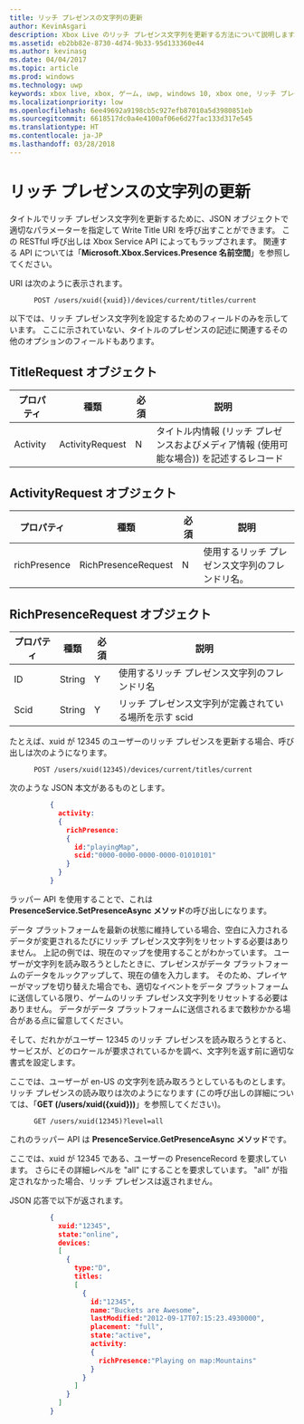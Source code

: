 ```yaml
---
title: リッチ プレゼンスの文字列の更新
author: KevinAsgari
description: Xbox Live のリッチ プレゼンス文字列を更新する方法について説明します。
ms.assetid: eb2bb82e-8730-4d74-9b33-95d133360e44
ms.author: kevinasg
ms.date: 04/04/2017
ms.topic: article
ms.prod: windows
ms.technology: uwp
keywords: xbox live, xbox, ゲーム, uwp, windows 10, xbox one, リッチ プレゼンス
ms.localizationpriority: low
ms.openlocfilehash: 6ee49692a9198cb5c927efb87010a5d3980851eb
ms.sourcegitcommit: 6618517dc0a4e4100af06e6d27fac133d317e545
ms.translationtype: HT
ms.contentlocale: ja-JP
ms.lasthandoff: 03/28/2018
---
```

# <a name="rich-presence-updating-strings"></a>リッチ プレゼンスの文字列の更新

タイトルでリッチ プレゼンス文字列を更新するために、JSON オブジェクトで適切なパラメーターを指定して Write Title URI を呼び出すことができます。 この RESTful 呼び出しは Xbox Service API によってもラップされます。 関連する API については「**Microsoft.Xbox.Services.Presence 名前空間**」を参照してください。

URI は次のように表示されます。

          POST /users/xuid({xuid})/devices/current/titles/current

以下では、リッチ プレゼンス文字列を設定するためのフィールドのみを示しています。 ここに示されていない、タイトルのプレゼンスの記述に関連するその他のオプションのフィールドもあります。

## <a name="titlerequest-object"></a>TitleRequest オブジェクト

プロパティ | 種類 | 必須 | 説明
---|---|---|---
Activity|ActivityRequest|N|タイトル内情報 (リッチ プレゼンスおよびメディア情報 (使用可能な場合)) を記述するレコード

## <a name="activityrequest-object"></a>ActivityRequest オブジェクト

プロパティ | 種類 | 必須 | 説明
---|---|---|---
richPresence|RichPresenceRequest|N|使用するリッチ プレゼンス文字列のフレンドリ名。

## <a name="richpresencerequest-object"></a>RichPresenceRequest オブジェクト

プロパティ | 種類 | 必須 | 説明
---|---|---|---
ID|String|Y|使用するリッチ プレゼンス文字列のフレンドリ名
Scid|String|Y|リッチ プレゼンス文字列が定義されている場所を示す scid

たとえば、xuid が 12345 のユーザーのリッチ プレゼンスを更新する場合、呼び出しは次のようになります。

          POST /users/xuid(12345)/devices/current/titles/current


次のような JSON 本文があるものとします。

```json
          {
            activity:
            {
              richPresence:
              {
                id:"playingMap",
                scid:"0000-0000-0000-0000-01010101"
              }
            }
          }
```

ラッパー API を使用することで、これは **PresenceService.SetPresenceAsync メソッド**の呼び出しになります。

データ プラットフォームを最新の状態に維持している場合、空白に入力されるデータが変更されるたびにリッチ プレゼンス文字列をリセットする必要はありません。 上記の例では、現在のマップを使用することがわかっています。 ユーザーが文字列を読み取ろうとしたときに、プレゼンスがデータ プラットフォームのデータをルックアップして、現在の値を入力します。 そのため、プレイヤーがマップを切り替えた場合でも、適切なイベントをデータ プラットフォームに送信している限り、ゲームのリッチ プレゼンス文字列をリセットする必要はありません。 データがデータ プラットフォームに送信されるまで数秒かかる場合がある点に留意してください。

そして、だれかがユーザー 12345 のリッチ プレゼンスを読み取ろうとすると、サービスが、どのロケールが要求されているかを調べ、文字列を返す前に適切な書式を設定します。

ここでは、ユーザーが en-US の文字列を読み取ろうとしているものとします。 リッチ プレゼンスの読み取りは次のようになります (この呼び出しの詳細については、「**GET (/users/xuid({xuid}))**」を参照してください)。

          GET /users/xuid(12345)?level=all

これのラッパー API は **PresenceService.GetPresenceAsync メソッド**です。

ここでは、xuid が 12345 である、ユーザーの PresenceRecord を要求しています。 さらにその詳細レベルを "all" にすることを要求しています。 "all" が指定されなかった場合、リッチ プレゼンスは返されません。

JSON 応答で以下が返されます。

```json
          {
            xuid:"12345",
            state:"online",
            devices:
            [
              {
                type:"D",
                titles:
                [
                  {
                    id:"12345",
                    name:"Buckets are Awesome",
                    lastModified:"2012-09-17T07:15:23.4930000",
                    placement: "full",
                    state:"active",
                    activity:
                    {
                      richPresence:"Playing on map:Mountains"
                    }
                  }
                ]
              }
            ]
          }
```
